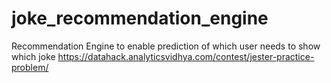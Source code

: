 # joke_recommendation_engine
Recommendation Engine to enable prediction of which user needs to show which joke
https://datahack.analyticsvidhya.com/contest/jester-practice-problem/
